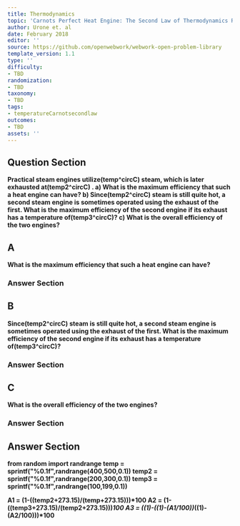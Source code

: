 ```yaml
---
title: Thermodynamics
topic: 'Carnots Perfect Heat Engine: The Second Law of Thermodynamics Restated'
author: Urone et. al
date: February 2018
editor: ''
source: https://github.com/openwebwork/webwork-open-problem-library
template_version: 1.1
type: ''
difficulty:
- TBD
randomization:
- TBD
taxonomy:
- TBD
tags:
- temperatureCarnotsecondlaw
outcomes:
- TBD
assets: ''
---
```


## Question Section 

<b>
Practical steam engines utilize(temp^circC) steam, which is later exhausted at(temp2^circC) .
a) What is the maximum efficiency that such a heat engine can have?
b) Since(temp2^circC) steam is still quite hot, a second steam engine is sometimes operated using the exhaust of the first. What is the maximum efficiency of the second engine if its exhaust has a temperature of(temp3^circC)?
c) What is the overall efficiency of the two engines?

## A
What is the maximum efficiency that such a heat engine can have?
### Answer Section
## B
Since(temp2^circC) steam is still quite hot, a second steam engine is sometimes operated using the exhaust of the first. What is the maximum efficiency of the second engine if its exhaust has a temperature of(temp3^circC)?
### Answer Section
## C
What is the overall efficiency of the two engines?
### Answer Section


## Answer Section

from random import randrange
temp = sprintf("%0.1f",randrange(400,500,0.1))
temp2 = sprintf("%0.1f",randrange(200,300,0.1))
temp3 = sprintf("%0.1f",randrange(100,199,0.1))

A1 = (1-((temp2+273.15)/(temp+273.15)))*100
A2 = (1-((temp3+273.15)/(temp2+273.15)))*100
A3 = ((1)-((1)-(A1/100))*((1)-(A2/100)))*100